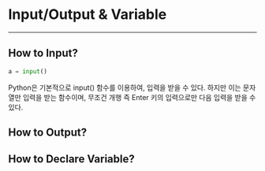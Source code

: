 # Input/Output & Variable
---
## How to Input?
```python
a = input()
```
Python은 기본적으로 input() 함수를 이용하여, 입력을 받을 수 있다.
하지만 이는 문자열만 입력을 받는 함수이며, 무조건 개행 즉 Enter 키의 입력으로만 다음 입력을 받을 수 있다.

## How to Output?
## How to Declare Variable?
